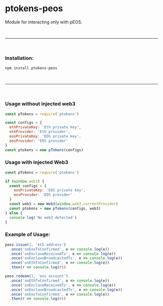 # ptokens-peos

Module for interacting only with pEOS.

&nbsp;

***

&nbsp;

### Installation:

```
npm install ptokens-peos
```

&nbsp;

***

&nbsp;

### Usage without injected web3

```js
const pTokens = require('ptokens')

const configs = {
  ethPrivateKey: 'Eth private key',
  ethProvider: 'Eth provider',
  eosPrivateKey: 'EOS private key',
  eosProvider: 'EOS provider'
}
const ptokens = new pTokens(configs)
```

### Usage with injected Web3

```js
const pTokens = require('ptokens')

if (window.web3) {
  const configs = {
    eosPrivateKey: 'EOS private key',
    eosProvider: 'EOS provider'
  }
  const web3 = new Web3(window.web3.currentProvider)
  const ptokens = new pTokens(configs, web3)
} else {
  console.log('No web3 detected')
}
```

### Example of Usage:

```js
peos.issue(1, 'eth address')
  .once('onEosTxConfirmed', e => console.log(e))
  .once('onEnclaveReceivedTx', e => console.log(e))
  .once('onEnclaveBroadcastedTx', e => console.log(e))
  .once('onEthTxConfirmed', e => console.log(e))
  .then(r => console.log(r))

peos.redeem(1, 'eos account')
  .once('onEthTxConfirmed', e => console.log(e))
  .once('onEnclaveReceivedTx', e => console.log(e))
  .once('onEnclaveBroadcastedTx', e => console.log(e))
  .once('onEosTxConfirmed', e => console.log(e))
  .then(r => console.log(r))
```